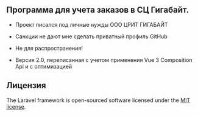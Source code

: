 ## Программа для учета заказов в СЦ Гигабайт.

- Проект писался под личные нужды ООО ЦРИТ ГИГАБАЙТ
- Санкции не дают мне сделать приватный профиль GitHub
- Не для распространения!

- Версия 2.0, переписанная с учетом применения Vue 3 Composition Api и с оптимизацией

## Лицензия

The Laravel framework is open-sourced software licensed under the [MIT license](https://opensource.org/licenses/MIT).
